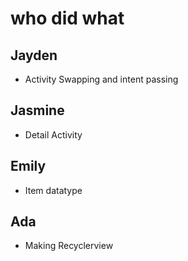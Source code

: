 # who did what

## Jayden
- Activity Swapping and intent passing

## Jasmine
- Detail Activity

## Emily
- Item datatype

## Ada
- Making Recyclerview
